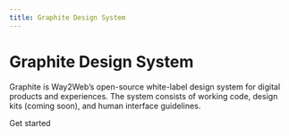 ```yaml
---
title: Graphite Design System
---
```


<div class="banner">

# Graphite Design System

Graphite is Way2Web’s open-source white-label design system for digital products and experiences. The system consists of working code, design kits (coming soon), and human interface guidelines.

<gr-button variant="primary" href="/getting-started/overview">Get started</gr-button>

</div>
